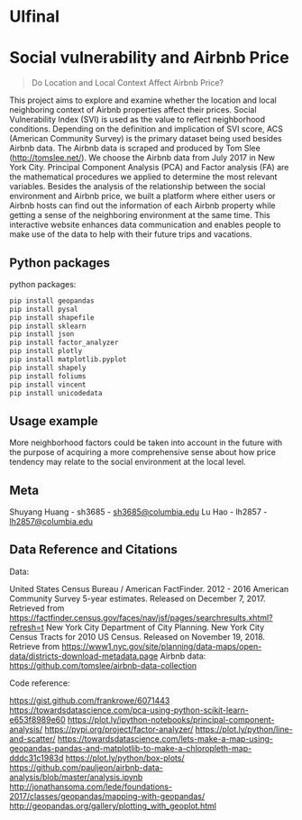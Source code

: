 # UIfinal

# Social vulnerability and Airbnb Price
> Do Location and Local Context Affect Airbnb Price?


This project aims to explore and examine whether the location and local neighboring context of Airbnb properties affect their prices. Social Vulnerability Index (SVI) is used as the value to reflect neighborhood conditions. Depending on the definition and implication of SVI score, ACS (American Community Survey) is the primary dataset being used besides Airbnb data. The Airbnb data is scraped and produced by Tom Slee (http://tomslee.net/). We choose the Airbnb data from July 2017 in New York City. Principal Component Analysis (PCA) and Factor analysis (FA) are the mathematical procedures we applied to determine the most relevant variables. Besides the analysis of the relationship between the social environment and Airbnb price, we built a platform where either users or Airbnb hosts can find out the information of each Airbnb property while getting a sense of the neighboring environment at the same time. This interactive website enhances data communication and enables people to make use of the data to help with their future trips and vacations. 


## Python packages

python packages:

```sh
pip install geopandas
pip install pysal
pip install shapefile
pip install sklearn
pip install json
pip install factor_analyzer
pip install plotly
pip install matplotlib.pyplot
pip install shapely
pip install foliums
pip install vincent
pip install unicodedata
```

## Usage example

More neighborhood factors could be taken into account in the future with the purpose of acquiring a more comprehensive sense about how price tendency may relate to the social environment at the local level.  


## Meta

Shuyang Huang - sh3685 - sh3685@columbia.edu
Lu Hao - lh2857 - lh2857@columbia.edu


## Data Reference and Citations
Data:

United States Census Bureau / American FactFinder. 2012 - 2016 American Community Survey 5-year estimates. Released on December 7, 2017. Retrieved from https://factfinder.census.gov/faces/nav/jsf/pages/searchresults.xhtml?refresh=t
New York City Department of City Planning. New York City Census Tracts for 2010 US Census. Released on November 19, 2018. Retrieve from https://www1.nyc.gov/site/planning/data-maps/open-data/districts-download-metadata.page
Airbnb data: https://github.com/tomslee/airbnb-data-collection  

Code reference:

https://gist.github.com/frankrowe/6071443
https://towardsdatascience.com/pca-using-python-scikit-learn-e653f8989e60
https://plot.ly/ipython-notebooks/principal-component-analysis/
https://pypi.org/project/factor-analyzer/
https://plot.ly/python/line-and-scatter/
https://towardsdatascience.com/lets-make-a-map-using-geopandas-pandas-and-matplotlib-to-make-a-chloropleth-map-dddc31c1983d
https://plot.ly/python/box-plots/
https://github.com/pauljeon/airbnb-data-analysis/blob/master/analysis.ipynb  
http://jonathansoma.com/lede/foundations-2017/classes/geopandas/mapping-with-geopandas/ 
http://geopandas.org/gallery/plotting_with_geoplot.html 



